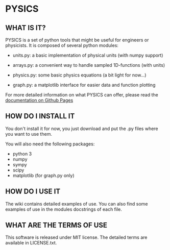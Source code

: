 # PYSICS

## WHAT IS IT?

PYSICS is a set of python tools that might be useful for engineers or physicists.
It is composed of several python modules:

- units.py: a basic implementation of physical units (with numpy support)

- arrays.py: a convenient way to handle sampled 1D-functions (with units)

- physics.py: some basic physics equations (a bit light for now...)

- graph.py: a matplotlib interface for easier data and function plotting

For more detailed information on what PYSICS can offer, please read the [documentation on Github Pages](https://phicem.github.io/pysics)


## HOW DO I INSTALL IT

You don't install it for now, you just download and put the .py files where you 
want to use them.

You will also need the following packages:
- python 3
- numpy
- sympy
- scipy
- matplotlib (for graph.py only)



## HOW DO I USE IT

The wiki contains detailed examples of use. You can also find some examples of 
use in the modules docstrings of each file.



## WHAT ARE THE TERMS OF USE

This software is released under MIT license. The detailed terms are available in LICENSE.txt.
